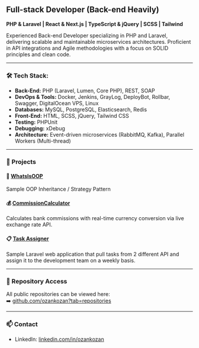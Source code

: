 ## Full-stack Developer (Back-end Heavily)  
**PHP & Laravel | React & Next.js | TypeScript & jQuery | SCSS | Tailwind**

Experienced Back-end Developer specializing in PHP and Laravel, delivering scalable and maintainable microservices architectures. Proficient in API integrations and Agile methodologies with a focus on SOLID principles and clean code.

---

### 🛠️ Tech Stack:

- **Back-End:** PHP (Laravel, Lumen, Core PHP), REST, SOAP  
- **DevOps & Tools:** Docker, Jenkins, GrayLog, DeployBot, Rollbar, Swagger, DigitalOcean VPS, Linux  
- **Databases:** MySQL, PostgreSQL, Elasticsearch, Redis  
- **Front-End:** HTML, SCSS, jQuery, Tailwind CSS  
- **Testing:** PHPUnit
- **Debugging:** xDebug 
- **Architecture:** Event-driven microservices (RabbitMQ, Kafka), Parallel Workers (Multi-thread)

---

### 🚀 Projects

#### 🔧 [WhatsIsOOP](https://github.com/ozankozan/whatisoop)  
Sample OOP Inheritance / Strategy Pattern

#### 💰 [CommissionCalculator](https://github.com/ozankozan/commission-task)  
Calculates bank commissions with real-time currency conversion via live exchange rate API.

#### 📋 [Task Assigner](https://github.com/ozankozan/TaskAssigner)  
Sample Laravel web application that pull tasks from 2 different API and assign it to the development team on a weekly basis.

---

### 📂 Repository Access  
All public repositories can be viewed here:  
➡️ [github.com/ozankozan?tab=repositories](https://github.com/ozankozan?tab=repositories)

---

### 📫 Contact

- LinkedIn: [linkedin.com/in/ozankozan](https://linkedin.com/in/ozankozan)
